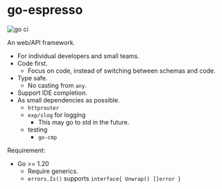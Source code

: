 # go-espresso

![go ci](https://github.com/googollee/go-espresso/actions/workflows/go.yml/badge.svg)

An web/API framework.

- For individual developers and small teams.
- Code first.
  - Focus on code, instead of switching between schemas and code.
- Type safe.
  - No casting from `any`.
- Support IDE completion.
- As small dependencies as possible.
  - `httprouter`
  - `exp/slog` for logging
    - This may go to std in the future.
  - testing
    - `go-cmp`

Requirement:

- Go >= 1.20
  - Require generics.
  - `errors.Is()` supports `interface{ Unwrap() []error }`
